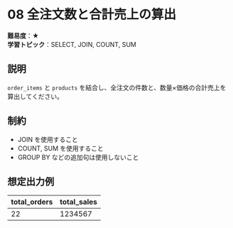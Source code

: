 # 08 全注文数と合計売上の算出

**難易度**：★  
**学習トピック**：SELECT, JOIN, COUNT, SUM

## 説明
`order_items` と `products` を結合し、全注文の件数と、数量×価格の合計売上を算出してください。

## 制約
* JOIN を使用すること
* COUNT, SUM を使用すること
* GROUP BY などの追加句は使用しないこと

## 想定出力例

| total_orders | total_sales |
|--------------|-------------|
| 22           | 1234567     |

